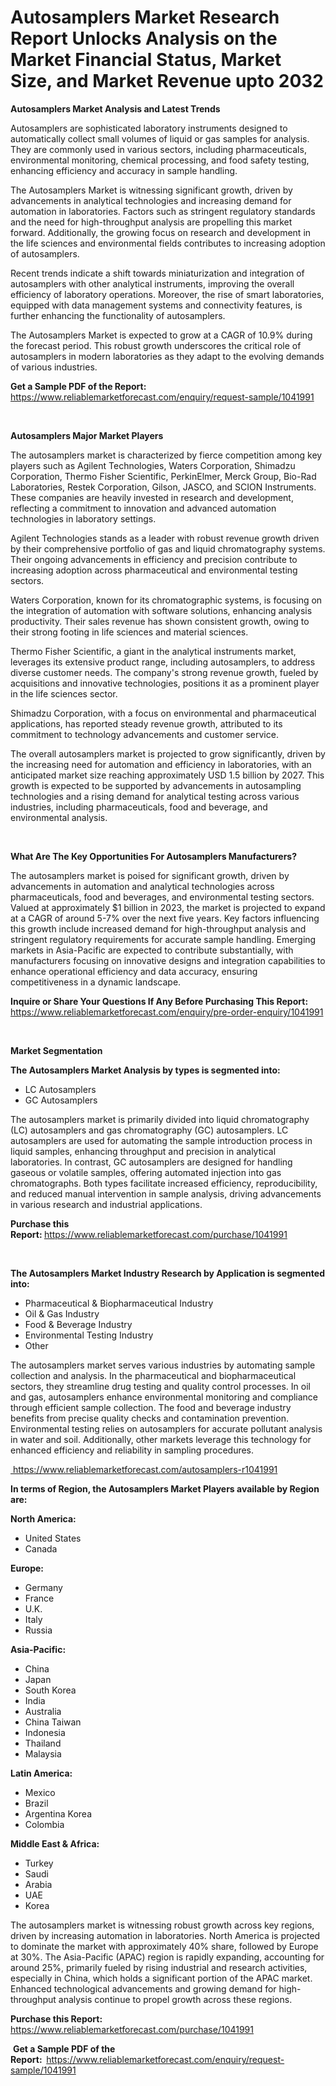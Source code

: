 <p><h1>Autosamplers Market Research Report Unlocks Analysis on the Market Financial Status, Market Size, and Market Revenue upto 2032</h1></p><p><strong>Autosamplers Market Analysis and Latest Trends</strong></p>
<p><p>Autosamplers are sophisticated laboratory instruments designed to automatically collect small volumes of liquid or gas samples for analysis. They are commonly used in various sectors, including pharmaceuticals, environmental monitoring, chemical processing, and food safety testing, enhancing efficiency and accuracy in sample handling.</p><p>The Autosamplers Market is witnessing significant growth, driven by advancements in analytical technologies and increasing demand for automation in laboratories. Factors such as stringent regulatory standards and the need for high-throughput analysis are propelling this market forward. Additionally, the growing focus on research and development in the life sciences and environmental fields contributes to increasing adoption of autosamplers.</p><p>Recent trends indicate a shift towards miniaturization and integration of autosamplers with other analytical instruments, improving the overall efficiency of laboratory operations. Moreover, the rise of smart laboratories, equipped with data management systems and connectivity features, is further enhancing the functionality of autosamplers.</p><p>The Autosamplers Market is expected to grow at a CAGR of 10.9% during the forecast period. This robust growth underscores the critical role of autosamplers in modern laboratories as they adapt to the evolving demands of various industries.</p></p>
<p><strong>Get a Sample PDF of the Report:&nbsp;</strong> <a href="https://www.reliablemarketforecast.com/enquiry/request-sample/1041991?utm_campaign=2516&utm_medium=2&utm_source=Github&utm_content=ia&utm_term=13042025&utm_id=autosamplers">https://www.reliablemarketforecast.com/enquiry/request-sample/1041991</a></p>
<p>&nbsp;</p>
<p><strong>Autosamplers Major Market Players</strong></p>
<p><p>The autosamplers market is characterized by fierce competition among key players such as Agilent Technologies, Waters Corporation, Shimadzu Corporation, Thermo Fisher Scientific, PerkinElmer, Merck Group, Bio-Rad Laboratories, Restek Corporation, Gilson, JASCO, and SCION Instruments. These companies are heavily invested in research and development, reflecting a commitment to innovation and advanced automation technologies in laboratory settings.</p><p>Agilent Technologies stands as a leader with robust revenue growth driven by their comprehensive portfolio of gas and liquid chromatography systems. Their ongoing advancements in efficiency and precision contribute to increasing adoption across pharmaceutical and environmental testing sectors.</p><p>Waters Corporation, known for its chromatographic systems, is focusing on the integration of automation with software solutions, enhancing analysis productivity. Their sales revenue has shown consistent growth, owing to their strong footing in life sciences and material sciences.</p><p>Thermo Fisher Scientific, a giant in the analytical instruments market, leverages its extensive product range, including autosamplers, to address diverse customer needs. The company's strong revenue growth, fueled by acquisitions and innovative technologies, positions it as a prominent player in the life sciences sector.</p><p>Shimadzu Corporation, with a focus on environmental and pharmaceutical applications, has reported steady revenue growth, attributed to its commitment to technology advancements and customer service.</p><p>The overall autosamplers market is projected to grow significantly, driven by the increasing need for automation and efficiency in laboratories, with an anticipated market size reaching approximately USD 1.5 billion by 2027. This growth is expected to be supported by advancements in autosampling technologies and a rising demand for analytical testing across various industries, including pharmaceuticals, food and beverage, and environmental analysis.</p></p>
<p>&nbsp;</p>
<p><strong>What Are The Key Opportunities For Autosamplers Manufacturers?</strong></p>
<p><p>The autosamplers market is poised for significant growth, driven by advancements in automation and analytical technologies across pharmaceuticals, food and beverages, and environmental testing sectors. Valued at approximately $1 billion in 2023, the market is projected to expand at a CAGR of around 5-7% over the next five years. Key factors influencing this growth include increased demand for high-throughput analysis and stringent regulatory requirements for accurate sample handling. Emerging markets in Asia-Pacific are expected to contribute substantially, with manufacturers focusing on innovative designs and integration capabilities to enhance operational efficiency and data accuracy, ensuring competitiveness in a dynamic landscape.</p></p>
<p><strong>Inquire or Share Your Questions If Any Before Purchasing This Report:</strong> <a href="https://www.reliablemarketforecast.com/enquiry/pre-order-enquiry/1041991?utm_campaign=2516&utm_medium=2&utm_source=Github&utm_content=ia&utm_term=13042025&utm_id=autosamplers">https://www.reliablemarketforecast.com/enquiry/pre-order-enquiry/1041991</a></p>
<p>&nbsp;</p>
<p><strong>Market Segmentation</strong></p>
<p><strong>The Autosamplers Market Analysis by types is segmented into:</strong></p>
<p><ul><li>LC Autosamplers</li><li>GC Autosamplers</li></ul></p>
<p><p>The autosamplers market is primarily divided into liquid chromatography (LC) autosamplers and gas chromatography (GC) autosamplers. LC autosamplers are used for automating the sample introduction process in liquid samples, enhancing throughput and precision in analytical laboratories. In contrast, GC autosamplers are designed for handling gaseous or volatile samples, offering automated injection into gas chromatographs. Both types facilitate increased efficiency, reproducibility, and reduced manual intervention in sample analysis, driving advancements in various research and industrial applications.</p></p>
<p><strong>Purchase this Report:&nbsp;</strong><a href="https://www.reliablemarketforecast.com/purchase/1041991?utm_campaign=2516&utm_medium=2&utm_source=Github&utm_content=ia&utm_term=13042025&utm_id=autosamplers">https://www.reliablemarketforecast.com/purchase/1041991</a></p>
<p>&nbsp;</p>
<p><strong>The Autosamplers Market Industry Research by Application is segmented into:</strong></p>
<p><ul><li>Pharmaceutical & Biopharmaceutical Industry</li><li>Oil & Gas Industry</li><li>Food & Beverage Industry</li><li>Environmental Testing Industry</li><li>Other</li></ul></p>
<p><p>The autosamplers market serves various industries by automating sample collection and analysis. In the pharmaceutical and biopharmaceutical sectors, they streamline drug testing and quality control processes. In oil and gas, autosamplers enhance environmental monitoring and compliance through efficient sample collection. The food and beverage industry benefits from precise quality checks and contamination prevention. Environmental testing relies on autosamplers for accurate pollutant analysis in water and soil. Additionally, other markets leverage this technology for enhanced efficiency and reliability in sampling procedures.</p></p>
<p><a href="https://www.reliablemarketforecast.com/autosamplers-r1041991?utm_campaign=2516&utm_medium=2&utm_source=Github&utm_content=ia&utm_term=13042025&utm_id=autosamplers">&nbsp;https://www.reliablemarketforecast.com/autosamplers-r1041991</a></p>
<p><strong>In terms of Region, the Autosamplers Market Players available by Region are:</strong></p>
<p>
    <p> <strong> North America: </strong>
        <ul>
            <li>United States</li>
            <li>Canada</li>
        </ul>
        </p> 
    <p> <strong> Europe: </strong>
        <ul>
            <li>Germany</li>
            <li>France</li>
            <li>U.K.</li>
            <li>Italy</li>
            <li>Russia</li>
        </ul>
        </p> 
    <p> <strong> Asia-Pacific: </strong>
        <ul>
            <li>China</li>
            <li>Japan</li>
            <li>South Korea</li>
            <li>India</li>
            <li>Australia</li>
            <li>China Taiwan</li>
            <li>Indonesia</li>
            <li>Thailand</li>
            <li>Malaysia</li>
        </ul>
        </p> 
    <p> <strong> Latin America: </strong>
        <ul>
            <li>Mexico</li>
            <li>Brazil</li>
            <li>Argentina Korea</li>
            <li>Colombia</li>
        </ul>
        </p> 
    <p> <strong> Middle East & Africa: </strong>
        <ul>
            <li>Turkey</li>
            <li>Saudi</li>
            <li>Arabia</li>
            <li>UAE</li>
            <li>Korea</li>
        </ul>
    </p>
    </p>
<p><p>The autosamplers market is witnessing robust growth across key regions, driven by increasing automation in laboratories. North America is projected to dominate the market with approximately 40% share, followed by Europe at 30%. The Asia-Pacific (APAC) region is rapidly expanding, accounting for around 25%, primarily fueled by rising industrial and research activities, especially in China, which holds a significant portion of the APAC market. Enhanced technological advancements and growing demand for high-throughput analysis continue to propel growth across these regions.</p></p>
<p><strong>Purchase this Report: </strong><a href="https://www.reliablemarketforecast.com/purchase/1041991?utm_campaign=2516&utm_medium=2&utm_source=Github&utm_content=ia&utm_term=13042025&utm_id=autosamplers">https://www.reliablemarketforecast.com/purchase/1041991</a></p>
<p>&nbsp;<strong>Get a Sample PDF of the Report:&nbsp;&nbsp;</strong><a href="https://www.reliablemarketforecast.com/enquiry/request-sample/1041991?utm_campaign=2516&utm_medium=2&utm_source=Github&utm_content=ia&utm_term=13042025&utm_id=autosamplers">https://www.reliablemarketforecast.com/enquiry/request-sample/1041991</a></p>
<p><strong></strong></p>
<p><p></p><p></p><p></p></p>